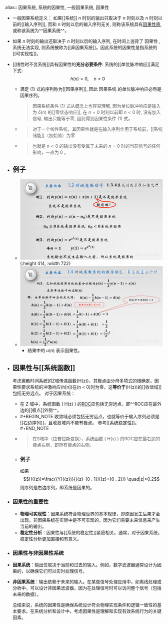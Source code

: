 alias:: 因果系统, 系统的因果性, 一般因果系统, 因果性

- 一般因果系统定义：
  如果[[系统]]  $n$  时刻的输出只取决于  $n$  时刻以及  $n$  时刻以前的[[输入序列]], 而和  $n$  时刻以后的输入序列无关, 则称该系统具有[因果性质]([[因果性]]), 或称该系统为^^因果系统^^。
- 如果  $n$  时刻的输出还取决于  $n$  时刻以后的输入序列, 在时间上违背了 因果性 , 系统无法实现,  则系统被称为[[非因果系统]]。因此系统的因果性是指系统的[[可实现性]]。
- [[线性时不变系统]]具有因果性的**充分必要条件**:
  系统的[[单位脉冲响应]]满足下式:
  $$h(n)=0, \quad n<0 \tag{1}$$
	- 满足 $(1)$ 式的序列称为[[因果序列]], 因此 因果系统 的单位脉冲响应必然是因果序列。
	  >因果系统条件 $(1)$ 式从概念上也容易理解, 因为单位脉冲响应是输入为  $\delta(n)$  的[[零状态响应]], 在  $n=0$  时刻以前即  $n<0$  时, 没有加入信号, 输出只能等于零, 因此得到因果性条件 $(1)$ 式。
	- > 对于一个线性系统，其因果性就是在输入序列作用于系统前，[[系统储能]]（初始值）为零
	- >也就是 $n<0$ 的输出没有受属于未来的 $n=0$ 时的当前信号的任何影响，一直为 $0$ 。
- ## 例子
	- ![image.png](../assets/image_1708177545439_0.png){:height 414, :width 722}
	- ![image.png](../assets/image_1708237647016_0.png)
		- 结果中的 $u(n)$ 表示因果性。
- ## 因果性与[[系统函数]]
  考虑离散时间系统的Z域传递函数\(H(z)\)，其极点由分母多项式的根确定。因果性要求系统的冲激响应\(h[n]\)在\(n < 0\)时为零，这**等价于**\(H(z)\)的[[收敛域]]包括无穷远点。
  对于因果系统：
	- 在 Z 域中，系统函数 \( H(z) \) 的[ROC]([[系统函数的收敛域]])应包括无穷远点，即^^ROC应在最外边的[[极点]]外侧^^。
	- #+BEGIN_NOTE
	  收敛域必须包括无穷远点，也就等价于输入序列必须是[[右边序列]]，且收敛域内不能有极点。
	  参考[[系统稳定性]]。
	  #+END_NOTE
	- >在S域中（拉普拉斯变换），系统函数 \( H(s) \) 的ROC应在最右边的极点右侧，即所有极点的右侧。
	- ### 例子
	  如果
	  $$H({z})=\frac{{Y}({z})}{({z}-{0 . 1})({z}+{0 . 2})} \quad|z|>0.2$$
	  则序列是右边序列，即系统是因果的。
- ### 因果性的重要性
	- **物理可实现性**：因果系统符合物理世界的基本规律，即原因发生后果才会出现。非因果系统在实际中是不可实现的，因为它们需要未来信息来产生当前的输出。
	- **稳定性分析**：因果性与[[系统的稳定性]]紧密相关。通常，对于因果系统，稳定性分析更加直接和有意义。
- ### 因果性与非因果性系统
- **因果系统**：输出仅取决于当前和过去的输入。例如，数字滤波器通常设计为因果的，以确保它们可以实时处理信号。
- **非因果系统**：输出依赖于未来的输入。在某些信号处理应用中，如离线处理或分析中，可以设计非因果滤波器，因为在处理信号时可以访问整个信号（包括未来的数据）。
  
  总结来说，系统的因果性是确保系统设计符合物理实现条件和逻辑一致性的基本要求。在系统分析和设计中，考虑因果性是理解和实现有效系统行为的关键因素。